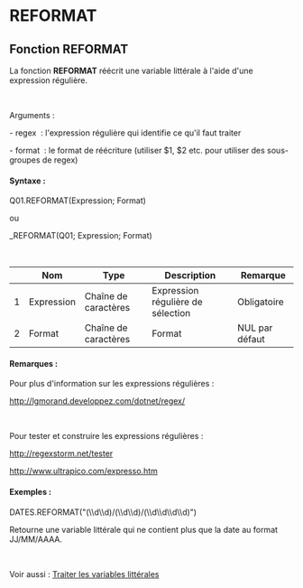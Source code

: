 # REFORMAT

## Fonction REFORMAT

La fonction **REFORMAT** réécrit une variable littérale à l'aide d'une expression régulière.

&nbsp;

Arguments :

\- regex&nbsp; : l'expression régulière qui identifie ce qu'il faut traiter

\- format&nbsp; : le format de réécriture (utiliser $1, $2 etc. pour utiliser des sous-groupes de regex)

#### Syntaxe :&nbsp;

Q01.REFORMAT(Expression; Format)

ou

\_REFORMAT(Q01; Expression; Format)

&nbsp;

| &nbsp; | **Nom** |**Type**|**Description**|**Remarque** |
| --- | --- | --- | --- | --- |
| &#49; | Expression | Chaîne de caractères | Expression régulière de sélection | Obligatoire |
| &#50; | Format | Chaîne de caractères | Format | NUL par défaut |


#### Remarques :

Pour plus d'information sur les expressions régulières :

http://lgmorand.developpez.com/dotnet/regex/

&nbsp;

Pour tester et construire les expressions régulières :

http://regexstorm.net/tester

http://www.ultrapico.com/expresso.htm

#### Exemples :

DATES.REFORMAT("(\\\\d\\\\d)/(\\\\d\\\\d)/(\\\\d\\\\d\\\\d\\\\d)")

Retourne une variable littérale qui ne contient plus que la date au format JJ/MM/AAAA.

&nbsp;

Voir aussi : [Traiter les variables littérales](<Traiterlesvariableslitterales.md>)